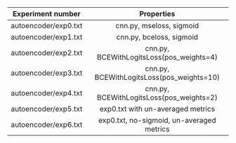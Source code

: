 |  Experiment number   |                Properties                 |
| :------------------: | :---------------------------------------: |
| autoencoder/exp0.txt |         cnn.py, mseloss, sigmoid          |
| autoencoder/exp1.txt |         cnn.py, bceloss, sigmoid          |
| autoencoder/exp2.txt | cnn.py, BCEWithLogitsLoss(pos_weights=4)  |
| autoencoder/exp3.txt | cnn.py, BCEWithLogitsLoss(pos_weights=10) |
| autoencoder/exp4.txt | cnn.py, BCEWithLogitsLoss(pos_weights=2)  |
| autoencoder/exp5.txt |     exp0.txt with un-averaged metrics     |
| autoencoder/exp6.txt | exp0.txt, no-sigmoid, un-averaged metrics |